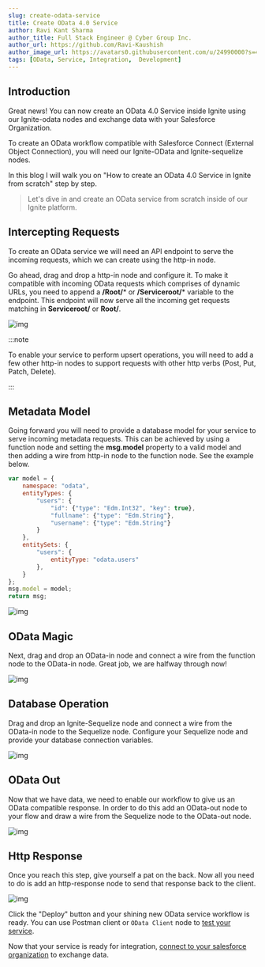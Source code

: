 ```yaml
---
slug: create-odata-service
title: Create OData 4.0 Service
author: Ravi Kant Sharma
author_title: Full Stack Engineer @ Cyber Group Inc.
author_url: https://github.com/Ravi-Kaushish
author_image_url: https://avatars0.githubusercontent.com/u/24990000?s=400&u=dbce2090b78b7108c7cbad0d1bf8fa2c8044c9d8&v=4
tags: [OData, Service, Integration,  Development]
---
```


## Introduction

Great news! You can now create an OData 4.0 Service inside Ignite using our Ignite-odata nodes and exchange data with your Salesforce Organization.

To create an OData workflow compatible with Salesforce Connect (External Object Connection), you will need our Ignite-OData and Ignite-sequelize nodes. 

In this blog I will walk you on "How to create an OData 4.0 Service in Ignite from scratch" step by step.

> Let's dive in and create an OData service from scratch inside of our Ignite platform. 

## Intercepting Requests

To create an OData service we will need an API endpoint to serve the incoming requests, which we can create using the http-in node.

Go ahead, drag and drop a http-in node and configure it. To make it compatible with incoming OData requests which comprises of dynamic URLs, you need to append a **/Root/*** or **/Serviceroot/*** variable to the endpoint. This endpoint will now serve all the incoming get requests matching in  **Serviceroot/** or **Root/**.

![img](/assets/blogs/odata/odata-httpin.jpg)

:::note 

To enable your service to perform upsert operations, you will need to add a few other http-in nodes to support requests with other http verbs (Post, Put, Patch, Delete).  

:::

## Metadata Model

Going forward you will need to provide a database model for your service to serve incoming metadata requests. This can be achieved by using a function node and setting the **msg.model** property to a valid model and then adding a wire from http-in node to the function node. See the example below.
 
```javascript
var model = {
    namespace: "odata",
    entityTypes: {
        "users": {
            "id": {"type": "Edm.Int32", "key": true},
            "fullname": {"type": "Edm.String"},            
            "username": {"type": "Edm.String"}            
        }
    },   
    entitySets: {
        "users": {
            entityType: "odata.users"
        },
    }
};
msg.model = model;
return msg;
```

![img](/assets/blogs/odata/odata-metadata.jpg)

## OData Magic

Next, drag and drop an OData-in node and connect a wire from the function node to the OData-in node. Great job, we are halfway through now!

![img](/assets/blogs/odata/odata-odatain.jpg)

## Database Operation

Drag and drop an Ignite-Sequelize node and connect a wire from the OData-in node to the Sequelize node. Configure your Sequelize node and provide your database connection variables.

![img](/assets/blogs/odata/odata-sequelize.jpg)

## OData Out

Now that we have data, we need to enable our workflow to give us an OData compatible response. In order to do this add an OData-out node to your flow and draw a wire from the Sequelize node to the OData-out node.

![img](/assets/blogs/odata/odata-odataout.jpg)

## Http Response

Once you reach this step, give yourself a pat on the back. Now all you need to do is add an http-response node to send that response back to the client.

![img](/assets/blogs/odata/odata-response.jpg)

Click the "Deploy" button and your shining new OData service workflow is ready. You can use Postman client or `OData Client` node to [test your service](/blog/test-odata-service).

Now that your service is ready for integration, [connect to your salesforce organization](/blog/salesforce-connect-odata) to exchange data.